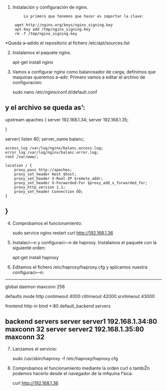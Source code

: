 

1. Instalación y configuración de nginx.

         	Lo primero que tenemos que hacer es importar la clave:

        wget http://nginx.org/keys/nginx_signing.key
        apt-key add /tmp/nginx_signing.key
        rm -f /tmp/nginx_signing.key

*Queda a–adido el repositorio al fichero /etc/apt/sources.list 


2. Instalamos el paquete nginx.

    apt-get install nginx


3. Vamos a configurar nginx como balanceador de carga, definimos que maquinas queremos a–adir. Primero vamos a editar el archivo de configuracion:

    sudo nano /etc/nginx/conf.d/default.conf


y el archivo se queda as’:
------------------------------------------------------------------------------------------

upstream apaches {
    server 192.168.1.34;
    server 192.168.1.35;

}

server{
    listen 80;
    server_name balanc;

    access_log /var/log/nginx/balanc.access.log;
    error_log /var/log/nginx/balanc.error.log;
    root /var/www/;

    location / {
        proxy_pass http://apaches;
        proxy_set_header Host $host;
        proxy_set_header X-Real-IP $remote_addr;
        proxy_set_header X-Forwarded-For $proxy_add_x_forwarded_for;
        proxy_http_version 1.1;
        proxy_set_header Connection ÒÓ;
    }

}
------------------------------------------------------------------------------------------


4. Comprobamos el funcionamiento:

    sudo service nginx restart
    curl http://192.168.1.36



5. Instalaci—n y configuraci—n de haproxy. Instalamos el paquete con la siguiente orden:

    apt-get install haproxy



6. Editamos el fichero /etc/haproxy/haproxy.cfg y aplicamos nuestra configuraci—n:

---------------------------------------------------------
global
        daemon
        maxconn 256

defaults
        mode http
        contimeout 4000
        clitimeout 42000
        srvtimeout 43000

frontend http-in
        bind *:80
        default_backend servers

backend servers
        server 		server1 192.168.1.34:80 maxconn 32
        server 		server2 192.168.1.35:80 maxconn 32
---------------------------------------------------------



7. Lanzamos el servicio:

    sudo /usr/sbin/haproxy -f /etc/haproxy/haproxy.cfg



8. Comprobamos el funcionamiento mediante la orden curl o tambiŽn podemos hacerlo desde el navegador de la m‡quina f’sica.

    curl http://192.168.1.36

